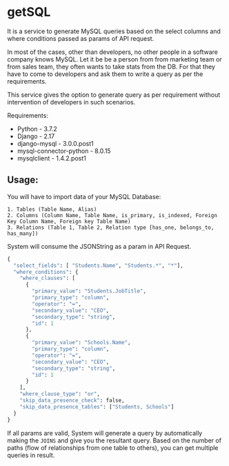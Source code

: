 # getSQL

It is a service to generate MySQL queries based on the select columns and where conditions passed as params of API request.

In most of the cases, other than developers, no other people in a software company knows MySQL. Let it be be a person from from marketing team or from sales team, they often wants to take stats from the DB. For that they have to come to developers and ask them to write a query as per the requirements.

This service gives the option to generate query as per requirement without intervention of developers in such scenarios. 

Requirements:
* Python - 3.7.2
* Django - 2.17
* django-mysql - 3.0.0.post1
* mysql-connector-python - 8.0.15     
* mysqlclient - 1.4.2.post1

## Usage:
You will have to import data of your MySQL Database: 
```
1. Tables (Table Name, Alias)
2. Columns (Column Name, Table Name, is_primary, is_indexed, Foreign Key Column Name, Foreign key Table Name)
3. Relations (Table 1, Table 2, Relation type [has_one, belongs_to, has_many])
```

System will consume the JSONString as a param in API Request. 

```python
{
  "select_fields": [ "Students.Name", "Students.*", "*"],
  "where_conditions": {
    "where_clauses": [
      {
        "primary_value": "Students.JobTitle",
        "primary_type": "column",
        "operator": "=",
        "secondary_value": "CEO",
        "secondary_type": "string",
        "id": 1
      },
      {
        "primary_value": "Schools.Name",
        "primary_type": "column",
        "operator": "=",
        "secondary_value": "CEO",
        "secondary_type": "string",
        "id": 1
      }
    ],
    "where_clause_type": "or",
    "skip_data_presence_check": false,
    "skip_data_presence_tables": ["Students, Schools"]
  } 
}
```

If all params are valid, System will generate a query by automatically making the `JOINS` and give you the resultant query. Based on the number of paths (flow of relationships from one table to others), you can get multiple queries in result.
